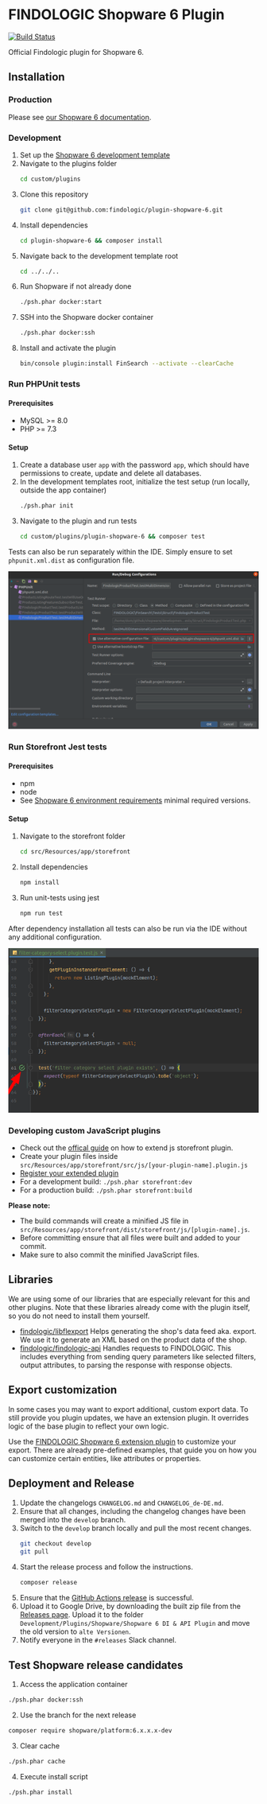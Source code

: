 # FINDOLOGIC Shopware 6 Plugin

[![Build Status](https://github.com/findologic/plugin-shopware-6/workflows/PHPUnit/badge.svg?branch=main)](https://github.com/findologic/plugin-shopware-6/actions)

Official Findologic plugin for Shopware 6.

## Installation

### Production

Please see [our Shopware 6 documentation](https://docs.findologic.com/doku.php?id=integration_documentation:plugin:en:integration:shopware_6).

### Development

1. Set up the [Shopware 6 development template](https://developer.shopware.com/docs/guides/installation/docker)
2. Navigate to the plugins folder
   ```bash
   cd custom/plugins
   ```
3. Clone this repository
   ```bash
   git clone git@github.com:findologic/plugin-shopware-6.git
   ```
4. Install dependencies
   ```bash
   cd plugin-shopware-6 && composer install
   ```
5. Navigate back to the development template root
   ```bash
   cd ../../..
   ```
6. Run Shopware if not already done
   ```bash
   ./psh.phar docker:start
   ```
7. SSH into the Shopware docker container
   ```bash
   ./psh.phar docker:ssh
   ```
8. Install and activate the plugin
   ```bash
   bin/console plugin:install FinSearch --activate --clearCache
   ```

### Run PHPUnit tests

#### Prerequisites

* MySQL >= 8.0
* PHP >= 7.3

#### Setup

1. Create a database user `app` with the password `app`, which should have permissions to create,
   update and delete all databases.
2. In the development templates root, initialize the test setup (run locally, outside the app container)
   ```bash
   ./psh.phar init
   ```
3. Navigate to the plugin and run tests
   ```bash
   cd custom/plugins/plugin-shopware-6 && composer test
   ```

Tests can also be run separately within the IDE. Simply ensure to set `phpunit.xml.dist` as configuration file.

![PHPUnit configuration](docs/images/phpunit_configuration.png)

### Run Storefront Jest tests

#### Prerequisites

* npm
* node
* See [Shopware 6 environment requirements](https://developer.shopware.com/docs/guides/installation/overview#environment) minimal required versions.

#### Setup

1. Navigate to the storefront folder
   ```bash
   cd src/Resources/app/storefront
   ```
2. Install dependencies
   ```bash
   npm install
   ```
3. Run unit-tests using jest
   ```bash
   npm run test
   ```

After dependency installation all tests can also be run via the IDE without any additional configuration.

![Running Jest test in IDE](docs/images/jest_test_ide.png)

### Developing custom JavaScript plugins

- Check out the
  [offical guide](https://docs.shopware.com/en/shopware-platform-dev-en/how-to/extend-core-js-storefront-plugin)
  on how to extend js storefront plugin.
- Create your plugin files inside
  `src/Resources/app/storefront/src/js/[your-plugin-name].plugin.js`
- [Register your extended plugin](https://docs.shopware.com/en/shopware-platform-dev-en/how-to/extend-core-js-storefront-plugin#register-your-extended-plugin)
- For a development build: `./psh.phar storefront:dev`
- For a production build: `./psh.phar storefront:build`

**Please note:**

* The build commands will create a minified JS file in `src/Resources/app/storefront/dist/storefront/js/[plugin-name].js`.
* Before committing ensure that all files were built and added to your commit.
* Make sure to also commit the minified JavaScript files.

## Libraries

We are using some of our libraries that are especially relevant for this and other plugins.
Note that these libraries already come with the plugin itself, so you do not need to
install them yourself.

* [findologic/libflexport](https://github.com/findologic/libflexport) Helps generating
 the shop's data feed aka. export. We use it to generate an XML based on the product data
 of the shop.
* [findologic/findologic-api](https://github.com/findologic/findologic-api) Handles requests
 to FINDOLOGIC. This includes everything from sending query parameters like selected filters,
 output attributes, to parsing the response with response objects.

## Export customization

In some cases you may want to export additional, custom export data. To still provide you
plugin updates, we have an extension plugin. It overrides logic of the base plugin to reflect
your own logic.

Use the [FINDOLOGIC Shopware 6 extension plugin](https://github.com/findologic/plugin-shopware-6-extension) to customize your export. There are already pre-defined examples, that
guide you on how you can customize certain entities, like attributes or properties.

## Deployment and Release

1. Update the changelogs `CHANGELOG.md` and `CHANGELOG_de-DE.md`.
2. Ensure that all changes, including the changelog changes have been merged into the `develop` branch.
3. Switch to the `develop` branch locally and pull the most recent changes.
   ```bash
   git checkout develop
   git pull
   ```
4. Start the release process and follow the instructions.
   ```bash
   composer release
   ```
5. Ensure that the [GitHub Actions release](https://github.com/findologic/plugin-shopware-6/actions/workflows/release.yml)
is successful.
6. Upload it to Google Drive, by downloading the built zip file from the [Releases page](https://github.com/findologic/plugin-shopware-6/releases).
Upload it to the folder `Development/Plugins/Shopware/Shopware 6 DI & API Plugin` and move the old
version to `alte Versionen`.
7. Notify everyone in the `#releases` Slack channel.

## Test Shopware release candidates

1. Access the application container
  ```bash
  ./psh.phar docker:ssh
  ```
2. Use the branch for the next release
  ```bash
  composer require shopware/platform:6.x.x.x-dev
  ```
3. Clear cache
  ```bash
  ./psh.phar cache
  ```
4. Execute install script
  ```bash
  ./psh.phar install
  ```
